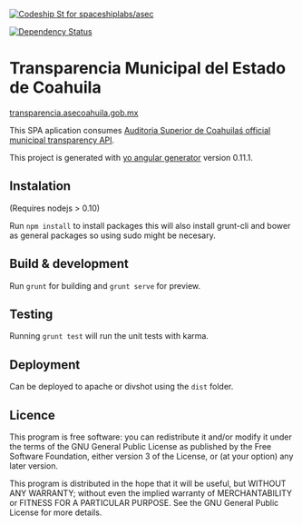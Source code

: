 [ ![Codeship St for spaceshiplabs/asec](https://codeship.com/projects/6f3c5220-0646-0133-e5bb-4a4524369c21/status?branch=master)](https://codeship.com/projects/89680)

[![Dependency Status](https://gemnasium.com/AuditoriaCoahuila/transparencia.asecoahuila.gob.mx.svg)](https://gemnasium.com/AuditoriaCoahuila/transparencia.asecoahuila.gob.mx)


# Transparencia Municipal del Estado de Coahuila
[transparencia.asecoahuila.gob.mx](transparencia.asecoahuila.gob.mx)

This SPA aplication consumes [Auditoria Superior de Coahuilaś official municipal transparency API](https://github.com/AuditoriaCoahuila/api_transparencia).

This project is generated with [yo angular generator](https://github.com/yeoman/generator-angular)
version 0.11.1.

## Instalation

(Requires nodejs > 0.10)

Run `npm install` to install packages this will also install grunt-cli and bower as general packages so using sudo might be necesary.


## Build & development

Run `grunt` for building and `grunt serve` for preview.

## Testing

Running `grunt test` will run the unit tests with karma.

## Deployment

Can be deployed to apache or divshot using the `dist` folder.


## Licence

This program is free software: you can redistribute it and/or modify
it under the terms of the GNU General Public License as published by
the Free Software Foundation, either version 3 of the License, or
(at your option) any later version.

This program is distributed in the hope that it will be useful,
but WITHOUT ANY WARRANTY; without even the implied warranty of
MERCHANTABILITY or FITNESS FOR A PARTICULAR PURPOSE.  See the
GNU General Public License for more details.